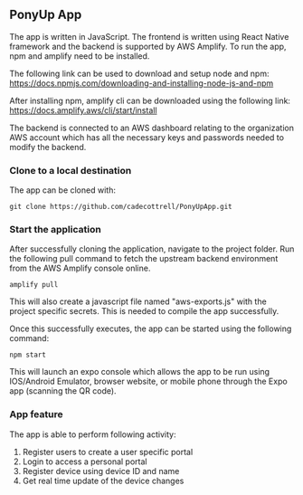 ## **PonyUp App**
The app is written in JavaScript. The frontend is written using React Native framework and the backend is supported by AWS Amplify. To run the app, npm and amplify need to be installed.  
  
The following link can be used to download and setup node and npm: https://docs.npmjs.com/downloading-and-installing-node-js-and-npm  

After installing npm, amplify cli can be downloaded using the following link: https://docs.amplify.aws/cli/start/install  

The backend is connected to an AWS dashboard relating to the organization AWS account which has all the necessary keys and passwords needed to modify the backend.  

### Clone to a local destination
The app can be cloned with:

`git clone https://github.com/cadecottrell/PonyUpApp.git`  


### Start the application
After successfully cloning the application, navigate to the project folder. Run the following pull command to fetch the upstream backend environment from the AWS Amplify console online.

`amplify pull` 
 
This will also create a javascript file named "aws-exports.js" with the project specific secrets. This is needed to compile the app successfully.  

Once this successfully executes, the app can be started using the following command:

`npm start`  

This will launch an expo console which allows the app to be run using IOS/Android Emulator, browser website, or mobile phone through the Expo app (scanning the QR code).

### App feature
The app is able to perform following activity:   
1. Register users to create a user specific portal
2. Login to access a personal portal 
3. Register device using device ID and name
4. Get real time update of the device changes

